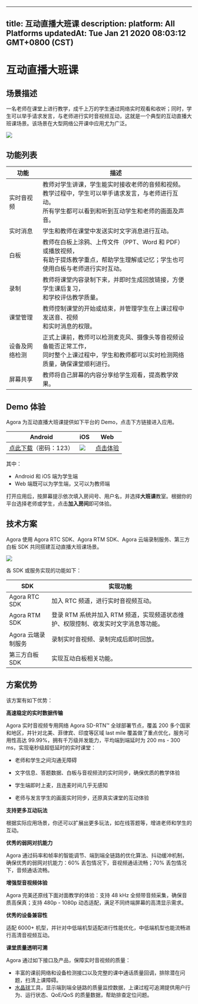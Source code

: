 
---
title: 互动直播大班课
description: 
platform: All Platforms
updatedAt: Tue Jan 21 2020 08:03:12 GMT+0800 (CST)
---
# 互动直播大班课
## 场景描述

一名老师在课堂上进行教学，成千上万的学生通过网络实时观看和收听；同时，学生可以举手请求发言，与老师进行实时音视频互动，这就是一个典型的互动直播大班课场景。该场景在大型网络公开课中应用尤为广泛。

![](https://web-cdn.agora.io/docs-files/1579169438469)

## 功能列表

| 功能 | 描述 | 
| ---------------- | ---------------- | 
| 实时音视频     | 教师对学生讲课，学生能实时接收老师的音频和视频。<br>教学过程中，学生可以举手请求发言，与老师进行互动。<br>所有学生都可以看到和听到互动学生和老师的画面及声音。      | 
| 实时消息 | 学生和教师在课堂中发送实时文字消息进行互动。 |
| 白板 | 教师在白板上涂鸦、上传文件（PPT、Word 和 PDF）或播放视频，<br>有助于提炼教学重点，帮助学生理解或记忆；学生也可使用白板与老师进行实时互动。 |
| 录制 | 教师将课堂内容录制下来，并即时生成回放链接，方便学生课后复习，<br>和学校评估教学质量。 |
| 课堂管理 | 教师控制课堂的开始或结束，并管理学生在上课过程中发送音、视频<br>和实时消息的权限。 |
| 设备及网络检测 | 正式上课前，教师可以检测麦克风、摄像头等音视频设备能否正常工作，<br>同时整个上课过程中，学生和教师都可以实时检测网络质量，确保课堂顺利进行。 |
| 屏幕共享 | 教师将自己屏幕的内容分享给学生观看，提高教学效果。 |



## Demo 体验

Agora 为互动直播大班课提供如下平台的 Demo，点击下方链接进入应用。

| Android | iOS | Web |
| ---------------- | ---------------- | ---------------- |
| [点此下载](https://www.pgyer.com/agora_edu)（密码：123）  | ![](https://web-cdn.agora.io/docs-files/1581407452682) |  [点击体验](https://solutions.agora.io/education/web/#/)      |

其中：
- Android 和 iOS 端为学生端
- Web 端既可以为学生端，又可以为教师端

打开应用后，按屏幕提示依次填入房间号、用户名，并选择**大班课**教室。根据你的平台选择老师或学生，点击**加入房间**即可体验。


## 技术方案

Agora 使用 Agora RTC SDK、Agora RTM SDK、Agora 云端录制服务、第三方白板 SDK 共同搭建互动直播大班课场景。

![](https://web-cdn.agora.io/docs-files/1579589300983)

各 SDK 或服务实现的功能如下：

| SDK | 实现功能 | 
| ---------------- | ---------------- | 
| Agora RTC SDK      | 加入 RTC 频道，进行实时音视频互动。      | 
| Agora RTM SDK      | 登录 RTM 系统并加入 RTM 频道，实现频道状态维护、权限控制、收发实时文字消息等功能。      | 
| Agora 云端录制服务 | 录制实时音视频、录制完成后即时回放。 |
| 第三方白板 SDK | 实现互动白板相关功能。|

## 方案优势

该方案有如下优势：

**高速稳定的实时数据传输**

Agora 实时音视频专用网络 Agora SD-RTN™ 全球部署节点，覆盖 200 多个国家和地区，并针对北美、菲律宾、印度等区域 last mile 覆盖做了重点优化，服务可用性高达 99.99%，拥有千万级并发能力，平均端到端延时为 200 ms - 300 ms，实现毫秒级超低延时的实时课堂：
- 老师和学生之间沟通无障碍
- 文字信息、答题数据、白板与音视频流的实时同步，确保优质的教学体验

- 学生端即时上麦，且连麦时间几乎无感知
- 老师与发言学生的画面实时同步，还原真实课堂的互动体验

**支持更多互动玩法**

根据实际应用场景，你还可以扩展出更多玩法，如在线答题等，增进老师和学生的互动。

**优秀的弱网对抗能力**

Agora 通过码率和帧率的智能调节、端到端全链路的优化算法、抖动缓冲机制，确保优秀的弱网对抗能力：60% 丢包情况下，音视频通话流畅；70% 丢包情况下，音频通话流畅。

**增强型音视频体验**

Agora 完美还原线下面对面教学的体验：支持 48 kHz 全频带音频采集，确保音质高保真；支持 480p - 1080p 动态适配，满足不同终端屏幕的高清显示需求。

**优秀的设备兼容性**

适配 6000+ 机型，并针对中低端机型适配进行性能优化，中低端机型也能流畅进行高清音视频互动。

**课堂质量透明可溯**

Agora 通过如下接口及产品，保障实时音视频的质量：

- 丰富的课前网络和设备检测接口以及完整的课中通话质量回调，排除潜在问题，扫清上课障碍。
- [水晶球](https://console.agora.io/analytics/call/search)工具，显示端到端全链路的质量监控数据，上课过程可追溯提供用户行为、运行状态、QoE/QoS 的质量数据，帮助排查定位问题。

